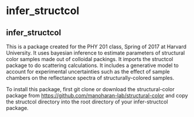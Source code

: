 # infer_structcol

infer_structcol
--------

This is a package created for the PHY 201 class, Spring of 2017 at Harvard University. It uses bayesian inference to estimate parameters of structural color samples made out of colloidal packings. It imports the structcol package to do scattering calculations. It includes a generative model to account for experimental uncertainties such as the effect of sample chambers on the reflectance spectra of structurally-colored samples. 

To install this package, first git clone or download the structural-color package from https://github.com/manoharan-lab/structural-color and copy the structcol directory into the root directory of your infer-structcol package. 
